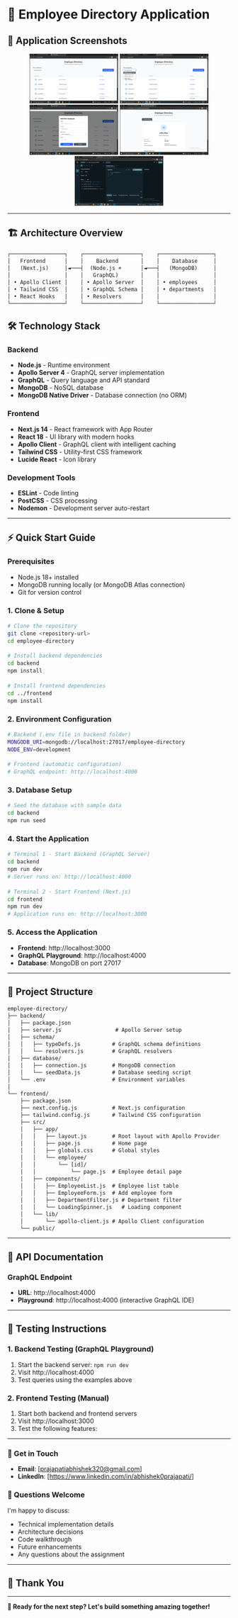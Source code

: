 # 🚀 Employee Directory Application

## 📱 Application Screenshots

<p align="center">
  <img src="./Screenshots/homepage.png" width="200"/>
  <img src="./Screenshots/departementfilter.png" width="200"/>
  <img src="./Screenshots/addemployeeform.png" width="200"/>
  <img src="./Screenshots/employeedetail.png" width="200"/>
  <img src="./Screenshots/appolloplayground.png" width="200"/>
</p>


---


## 🏗️ Architecture Overview

```
┌─────────────────┐    ┌──────────────────┐    ┌─────────────────┐
│   Frontend      │    │    Backend       │    │    Database     │
│   (Next.js)     │◄───┤  (Node.js +      │◄───┤   (MongoDB)     │
│                 │    │   GraphQL)       │    │                 │
│ • Apollo Client │    │ • Apollo Server  │    │ • employees     │
│ • Tailwind CSS  │    │ • GraphQL Schema │    │ • departments   │
│ • React Hooks   │    │ • Resolvers      │    │                 │
└─────────────────┘    └──────────────────┘    └─────────────────┘
```

## 🛠️ Technology Stack

### **Backend**
- **Node.js** - Runtime environment
- **Apollo Server 4** - GraphQL server implementation
- **GraphQL** - Query language and API standard
- **MongoDB** - NoSQL database
- **MongoDB Native Driver** - Database connection (no ORM)

### **Frontend**
- **Next.js 14** - React framework with App Router
- **React 18** - UI library with modern hooks
- **Apollo Client** - GraphQL client with intelligent caching
- **Tailwind CSS** - Utility-first CSS framework
- **Lucide React** - Icon library

### **Development Tools**
- **ESLint** - Code linting
- **PostCSS** - CSS processing
- **Nodemon** - Development server auto-restart

---

## ⚡ Quick Start Guide

### **Prerequisites**
- Node.js 18+ installed
- MongoDB running locally (or MongoDB Atlas connection)
- Git for version control

### **1. Clone & Setup**
```bash
# Clone the repository
git clone <repository-url>
cd employee-directory

# Install backend dependencies
cd backend
npm install

# Install frontend dependencies
cd ../frontend
npm install
```

### **2. Environment Configuration**
```bash
# Backend (.env file in backend folder)
MONGODB_URI=mongodb://localhost:27017/employee-directory
NODE_ENV=development

# Frontend (automatic configuration)
# GraphQL endpoint: http://localhost:4000
```

### **3. Database Setup**
```bash
# Seed the database with sample data
cd backend
npm run seed
```

### **4. Start the Application**
```bash
# Terminal 1 - Start Backend (GraphQL Server)
cd backend
npm run dev
# Server runs on: http://localhost:4000

# Terminal 2 - Start Frontend (Next.js)
cd frontend
npm run dev
# Application runs on: http://localhost:3000
```

### **5. Access the Application**
- **Frontend**: http://localhost:3000
- **GraphQL Playground**: http://localhost:4000
- **Database**: MongoDB on port 27017

---


## 🔧 Project Structure

```
employee-directory/
├── backend/
│   ├── package.json
│   ├── server.js                 # Apollo Server setup
│   ├── schema/
│   │   ├── typeDefs.js          # GraphQL schema definitions
│   │   └── resolvers.js         # GraphQL resolvers
│   ├── database/
│   │   ├── connection.js        # MongoDB connection
│   │   └── seedData.js          # Database seeding script
│   └── .env                     # Environment variables
│
└── frontend/
    ├── package.json
    ├── next.config.js           # Next.js configuration
    ├── tailwind.config.js       # Tailwind CSS configuration
    ├── src/
    │   ├── app/
    │   │   ├── layout.js        # Root layout with Apollo Provider
    │   │   ├── page.js          # Home page
    │   │   ├── globals.css      # Global styles
    │   │   └── employee/
    │   │       └── [id]/
    │   │           └── page.js  # Employee detail page
    │   ├── components/
    │   │   ├── EmployeeList.js  # Employee list table
    │   │   ├── EmployeeForm.js  # Add employee form
    │   │   ├── DepartmentFilter.js # Department filter
    │   │   └── LoadingSpinner.js   # Loading component
    │   └── lib/
    │       └── apollo-client.js # Apollo Client configuration
    └── public/
```

---

## 🚀 API Documentation

### **GraphQL Endpoint**
- **URL**: http://localhost:4000
- **Playground**: http://localhost:4000 (interactive GraphQL IDE)

---

## 🧪 Testing Instructions

### **1. Backend Testing (GraphQL Playground)**
1. Start the backend server: `npm run dev`
2. Visit http://localhost:4000
3. Test queries using the examples above

### **2. Frontend Testing (Manual)**
1. Start both backend and frontend servers
2. Visit http://localhost:3000
3. Test the following features:


---


### **📧 Get in Touch**
- **Email**: [prajapatiabhishek320@gmail.com]
- **LinkedIn**: [https://www.linkedin.com/in/abhishek0prajapati/]

### **💬 Questions Welcome**
I'm happy to discuss:
- Technical implementation details
- Architecture decisions
- Code walkthrough
- Future enhancements
- Any questions about the assignment

---

## 🙏 Thank You



---

**🚀 Ready for the next step? Let's build something amazing together!**
